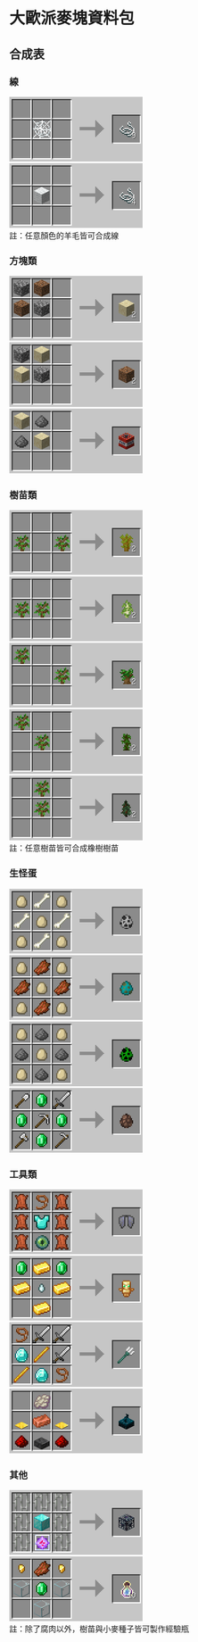 # 大歐派麥塊資料包

## 合成表
### 線
![](imgs/cobweb_strings.png)<br>
![](imgs/wool_strings.png)<br>
註：任意顏色的羊毛皆可合成線

### 方塊類
![](imgs/dirt_sand.png)<br>
![](imgs/sand_dirt.png)<br>
![](imgs/tnt.png)<br>

### 樹苗類
![](imgs/to_acacia.png)<br>
![](imgs/to_birch.png)<br>
![](imgs/to_dark_oak.png)<br>
![](imgs/to_jungle.png)<br>
![](imgs/to_spruce.png)<br>
註：任意樹苗皆可合成橡樹樹苗

### 生怪蛋
![](imgs/skeleton_egg.png)<br>
![](imgs/zombie_egg.png)<br>
![](imgs/creeper_egg.png)<br>
![](imgs/villager_egg.png)<br>

### 工具類
![](imgs/elytra.png)<br>
![](imgs/totem_of_undying.png)<br>
![](imgs/trident.png)<br>
![](imgs/sculk_sensor.png)<br>

### 其他
![](imgs/spawner.png)<br>
![](imgs/exp_bottle.png)<br>
註：除了腐肉以外，樹苗與小麥種子皆可製作經驗瓶
